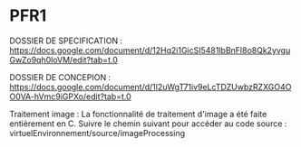 # PFR1

DOSSIER DE SPECIFICATION : 
  https://docs.google.com/document/d/12Hq2i1GicSI5481lbBnFl8o8Qk2yvguGwZo9qh0loVM/edit?tab=t.0

DOSSIER DE CONCEPION : 
  https://docs.google.com/document/d/1l2uWgT71iv9eLcTDZUwbzRZXGO4OO0VA-hVmc9iGPXo/edit?tab=t.0

Traitement image : 
La fonctionnalité de traitement d'image a été faite entièrement en C.
Suivre le chemin suivant pour accéder au code source : virtuelEnvironnement/source/imageProcessing
